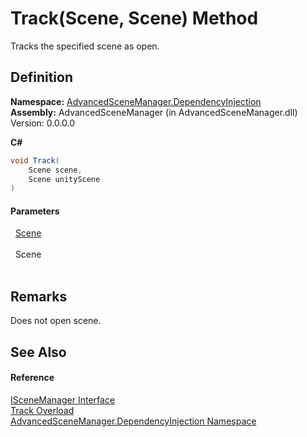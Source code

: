 # Track(Scene, Scene) Method


Tracks the specified scene as open.



## Definition
**Namespace:** <a href="N_AdvancedSceneManager_DependencyInjection.md">AdvancedSceneManager.DependencyInjection</a>  
**Assembly:** AdvancedSceneManager (in AdvancedSceneManager.dll) Version: 0.0.0.0

**C#**
``` C#
void Track(
	Scene scene,
	Scene unityScene
)
```



#### Parameters
<dl><dt>  <a href="T_AdvancedSceneManager_Models_Scene.md">Scene</a></dt><dd> </dd><dt>  Scene</dt><dd> </dd></dl>

## Remarks
Does not open scene.

## See Also


#### Reference
<a href="T_AdvancedSceneManager_DependencyInjection_ISceneManager.md">ISceneManager Interface</a>  
<a href="Overload_AdvancedSceneManager_DependencyInjection_ISceneManager_Track.md">Track Overload</a>  
<a href="N_AdvancedSceneManager_DependencyInjection.md">AdvancedSceneManager.DependencyInjection Namespace</a>  
